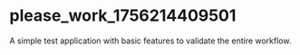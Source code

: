 # please_work_1756214409501
A simple test application with basic features to validate the entire workflow.

